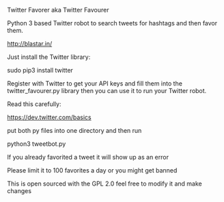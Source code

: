 Twitter Favorer aka Twitter Favourer

Python 3 based Twitter robot to search tweets for hashtags and then favor them.

http://blastar.in/

Just install the Twitter library:

sudo pip3 install twitter

Register with Twitter to get your API keys and fill them into the twitter_favourer.py library
then you can use it to run your Twitter robot.

Read this carefully:
 
 https://dev.twitter.com/basics
 
put both py files into one directory and then run

python3 tweetbot.py

If you already favorited a tweet it will show up as an error

Please limit it to 100 favorites a day or you might get banned

This is open sourced with the GPL 2.0 feel free to modify it and make changes
